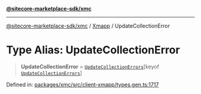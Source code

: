 [**@sitecore-marketplace-sdk/xmc**](../../../../README.md)

***

[@sitecore-marketplace-sdk/xmc](../../../../README.md) / [Xmapp](../README.md) / UpdateCollectionError

# Type Alias: UpdateCollectionError

> **UpdateCollectionError** = [`UpdateCollectionErrors`](UpdateCollectionErrors.md)\[keyof [`UpdateCollectionErrors`](UpdateCollectionErrors.md)\]

Defined in: [packages/xmc/src/client-xmapp/types.gen.ts:1717](https://github.com/Sitecore/marketplace-sdk/blob/main/packages/xmc/src/client-xmapp/types.gen.ts#L1717)
